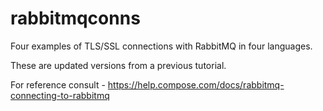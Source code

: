 # rabbitmqconns

Four examples of TLS/SSL connections with RabbitMQ in four languages.

These are updated versions from a previous tutorial. 

For reference consult - https://help.compose.com/docs/rabbitmq-connecting-to-rabbitmq


